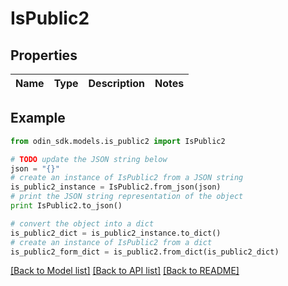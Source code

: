 # IsPublic2


## Properties

Name | Type | Description | Notes
------------ | ------------- | ------------- | -------------

## Example

```python
from odin_sdk.models.is_public2 import IsPublic2

# TODO update the JSON string below
json = "{}"
# create an instance of IsPublic2 from a JSON string
is_public2_instance = IsPublic2.from_json(json)
# print the JSON string representation of the object
print IsPublic2.to_json()

# convert the object into a dict
is_public2_dict = is_public2_instance.to_dict()
# create an instance of IsPublic2 from a dict
is_public2_form_dict = is_public2.from_dict(is_public2_dict)
```
[[Back to Model list]](../README.md#documentation-for-models) [[Back to API list]](../README.md#documentation-for-api-endpoints) [[Back to README]](../README.md)


